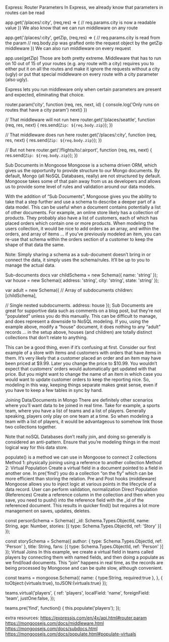 Express: Router Parameters
In Express, we already know that parameters in routes can be read

app.get('/places/:city', (req,res) => {
  // req.params.city is now a readable value
})
We also know that we can run middleware on any route

app.get('/places/:city', getZip, (req,res) => {
  // req.params.city is read from the param
  // req.body.zip was grafted onto the request object by the getZip middleware
})
We can also run middleware on every request

app.use(getZip)
Those are both pretty extreme. Middleware that has to run on 10 out of 15 of your routes (e.g. any route with a city) requires you to either put it on all the routes and make it ignore the requests without a city (ugly) or put that special middleware on every route with a city parameter (also ugly).

Express lets you run middleware only when certain parameters are present and expected, eliminating that choice.

router.param('city', function (req, res, next, id) {
  console.log('Only runs on routes that have a city param')
  next()
})


// That middleware will not run here
router.get('/places/seattle', function (req, res, next) {
  res.send(`Zip: ${req.body.zip}`);
})

// That middleware does run here
router.get('/places/:city', function (req, res, next) {
  res.send(`Zip: ${req.body.zip}`);
})

// But not here
router.get('/flights/to/:airport', function (req, res, next) {
  res.send(`Zip: ${req.body.zip}`);
})

Sub Documents in Mongoose
Mongoose is a schema driven ORM, which gives us the opportunity to provide structure to our Mongo documents. By default, Mongo (all NoSQL Databases, really) are not structured by default. Mongoose takes some of that pain away from us as developers and allows us to provide some level of rules and validation around our data models.

With the addition of “Sub Documents”, Mongoose gives you the ability to take that a step further and use a schema to describe a deeper part of a data model. This can be useful when a document contains potentially a list of other documents. For example, an online store likely has a collection of products. They probably also have a list of customers, each of which has placed orders which contain one or more products. When modeling the users collection, it would be nice to add orders as an array, and within the orders, and array of items … if you’ve previously modeled an item, you can re-use that schema within the orders section of a customer to keep the shape of that data the same.

Note: Simply sharing a schema as a sub-document doesn’t bring in or connect the data, it simply uses the schema/rules. It’ll be up to you to manage the actual data.

Sub-documents docs
var childSchema = new Schema({ name: 'string' });
var house = new Schema({ address: 'string', city: 'string', state: 'string' });

var adult = new Schema({
  // Array of subdocuments
  children: [childSchema],

  // Single nested subdocuments.
  address: house
});
Sub Documents are great for supportive data such as comments on a blog post, but they’re not “populated” unless you do this manually. This can be difficult to manage, and does represent a downside to NoSQL modeling. If you, using the example above, modify a “house” document, it does nothing to any “adult” records … in the setup above, houses (and children) are totally distinct collections that don’t relate to anything.

This can be a good thing, even if it’s confusing at first. Consider our first example of a store with items and customers with orders that have items in them. It’s very likely that a customer placed an order and an item may have been priced at $9.99. Later you change the price to $10.99. You wouldn’t expect that customers’ orders would automatically get updated with that price. But you might want to change the name of an item in which case you would want to update customer orders to keep the reporting nice. So, modeling in this way, keeping things separate makes great sense, even if you have to keep a few tables in sync by hand.

Joining Data/Documents in Mongo
There are definitely other scenarios where you’ll want data to be joined in real time. Take for example, a sports team, where you have a list of teams and a list of players. Generally speaking, players only play on one team at a time. So when modeling a team with a list of players, it would be advantageous to somehow link those two collections together.

Note that noSQL Databases don’t really join, and doing so generally is considered an anti-pattern. Ensure that you’re modeling things in the most logical way for this data store.

populate() is a method we can use in Mongoose to connect 2 collections
Method 1: physically joining using a reference to another collection
Method 2: Virtual Population
Create a virtual field in a document pointed to a field in another one.
In pre('find') you do a collection “on the fly” which can be more efficient than storing the relation.
Pre and Post hooks (middleware)
Mongoose allows you to inject logic at various points in the lifecycle of a data record.
User can perform validation, normalization
Direct Population (References)
Create a reference column in the collection and then when you save, you need to push() into the reference field with the _id of the referenced document. This results in quicker find() but requires a lot more management on saves, updates, deletes.

const personSchema = Schema({
  _id: Schema.Types.ObjectId,
  name: String,
  age: Number,
  stories: [{ type: Schema.Types.ObjectId, ref: 'Story' }]
});

const storySchema = Schema({
  author: { type: Schema.Types.ObjectId, ref: 'Person' },
  title: String,
  fans: [{ type: Schema.Types.ObjectId, ref: 'Person' }]
});
Virtual Joins
In this example, we create a virtual field in teams called players by connecting them with named fields, and then doing a populate as we find/load documents. This “join” happens in real time, as the records are being processed by Mongoose and can be quite slow, although convenient.

const teams = mongoose.Schema({
  name: { type:String, required:true },
}, { toObject:{virtuals:true}, toJSON:{virtuals:true} });

teams.virtual('players', {
  ref: 'players',
  localField: 'name',
  foreignField: 'team',
  justOne:false,
});

teams.pre('find', function() {
  this.populate('players');
});

extra resources:
https://expressjs.com/en/4x/api.html#router.param
https://mongoosejs.com/docs/middleware.html
https://mongoosejs.com/docs/subdocs.html
https://mongoosejs.com/docs/populate.html#populate-virtuals